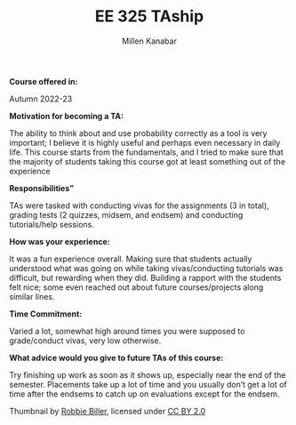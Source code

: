 ﻿---
layout: post
title: EE 325 TAship
subtitle: Millen Kanabar
cover-img: assets/img/Blog.jpg
thumbnail-img: assets/img/cointoss.jpg
share-img: assets/img/cointoss.jpg
comments: true
readtime: true
tags: [Academic, TA, Blog]
---


**Course offered in:**


Autumn 2022-23 <br>


**Motivation for becoming a TA:**

The ability to think about and use probability correctly as a tool is very important; I believe it is highly useful and perhaps even necessary in daily life. This course starts from the fundamentals, and I tried to make sure that the majority of students taking this course got at least something out of the experience
 
**Responsibilities”**


TAs were tasked with conducting vivas for the assignments (3 in total), grading tests (2 quizzes, midsem, and endsem) and conducting tutorials/help sessions.


**How was your experience:**


It was a fun experience overall. Making sure that students actually understood what was going on while taking vivas/conducting tutorials was difficult, but rewarding when they did. Building a rapport with the students felt nice; some even reached out about future courses/projects along similar lines.


**Time Commitment:**


Varied a lot, somewhat high around times you were supposed to grade/conduct vivas, very low otherwise.


**What advice would you give to future TAs of this course:**


Try finishing up work as soon as it shows up, especially near the end of the semester. Placements take up a lot of time and you usually don’t get a lot of time after the endsems to catch up on evaluations except for the endsem.


Thumbnail by [Robbie Biller](https://www.flickr.com/photos/robbie_biller/5685744021), licensed under [CC BY 2.0](https://creativecommons.org/licenses/by/2.0/)
